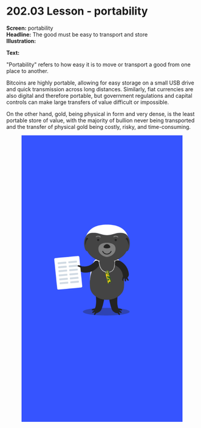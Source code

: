 # 202.03 Lesson - portability

**Screen:** portability\
**Headline:** The good must be easy to transport and store\
**Illustration:**

**Text:**

"Portability" refers to how easy it is to move or transport a good from one place to another.

Bitcoins are highly portable, allowing for easy storage on a small USB drive and quick transmission across long distances. Similarly, fiat currencies are also digital and therefore portable, but government regulations and capital controls can make large transfers of value difficult or impossible.

On the other hand, gold, being physical in form and very dense, is the least portable store of value, with the majority of bullion never being transported and the transfer of physical gold being costly, risky, and time-consuming.

<figure><img src="../.gitbook/assets/202-03.png" alt=""><figcaption></figcaption></figure>
